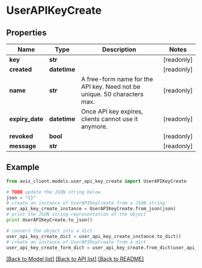 # UserAPIKeyCreate


## Properties

Name | Type | Description | Notes
------------ | ------------- | ------------- | -------------
**key** | **str** |  | [readonly]
**created** | **datetime** |  | [readonly]
**name** | **str** | A free-form name for the API key. Need not be unique. 50 characters max. | [readonly]
**expiry_date** | **datetime** | Once API key expires, clients cannot use it anymore. | [readonly]
**revoked** | **bool** |  | [readonly]
**message** | **str** |  | [readonly]

## Example

```python
from avis_client.models.user_api_key_create import UserAPIKeyCreate

# TODO update the JSON string below
json = "{}"
# create an instance of UserAPIKeyCreate from a JSON string
user_api_key_create_instance = UserAPIKeyCreate.from_json(json)
# print the JSON string representation of the object
print UserAPIKeyCreate.to_json()

# convert the object into a dict
user_api_key_create_dict = user_api_key_create_instance.to_dict()
# create an instance of UserAPIKeyCreate from a dict
user_api_key_create_form_dict = user_api_key_create.from_dict(user_api_key_create_dict)
```
[[Back to Model list]](../README.md#documentation-for-models) [[Back to API list]](../README.md#documentation-for-api-endpoints) [[Back to README]](../README.md)
